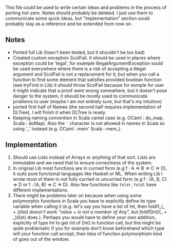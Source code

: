 This file could be used to write certain ideas and problems in the process of porting hol-zero. Notes should probably be deleted. I just use them to communicate some quick ideas, but "Implementation" section sould probably stay as a reference and be extended from now on.

## Notes
- Ported full Lib (hasn't been tested, but it shouldn't be too bad)
- Created custom exception ScolFail. It should be used in places where exception could be 'legal', for example IllegalArgumentException sould be used everywhere where there is a risk of accepting a illegal argument and ScolFail is not a replacement for it, but when you call a function to find some element that satisfies provided boolean function (see tryFind in Lib) it should throw ScolFail because for exmple for user it might indicate that a proof went wrong somewhere, but it doesn't pose danger to the system, it should be mostly used to communicate problems to user (maybe I am not entirely sure, but that's my intuition)
- ported first half of Names (the second half requires implementation of DLTree), I will finish it when DLTree is ready.
- Keeping naming convention in Scala camel case (e.g. OCaml : do_map, Scala : doMap). Also the `'` character is not allowed in names in Scala so using '\_' instead (e.g. OCaml : mem' Scala : mem\_).

## Implementation
1. Should use Lists instead of Arrays or anything of that sort. Lists are immutable and we need that to ensure correctness of the system.
2. In original Lib most functions are in curried form (e.g f : A => B => C => D), it suits pure functional languages like Haskell or ML. When writing Lib I wrote most of them in not fully curried or uncurried form (e.g f : (A, B, C) => D or f : (A, B) => C => D). Also few functions like `foldr`, `foldl` have different implementations.
3. There might be problems later on because when using some polymorphic functions in Scala you have to explicitly define its type variable when calling it (e.g. let's say you have a list of Int, then foldl1_(_ + _)(list) doesn't work "value + is not a member of Any", but  foldl1_[Int](_ + _)(list) does.). Perhaps you would have to define your own addition, explicitly of type Int to get rid of [Int] in function call, but this might be quite problematic if you for example don't know beforehand which type will your function call accept, then idea of funciton polymorphism kind of goes out of the window.

